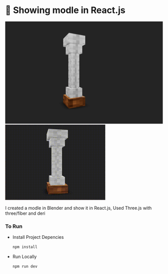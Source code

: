 # 🚀 Showing modle in React.js

![alt text](./public/preview.png)
![alt text](./public/preview.gif)

I created a modle in Blender and show it in React.js, Used Three.js with three/fiber and deri

### To Run
* Install Project Depencies
  ```sh
  npm install
  ```
  
* Run Locally
  ```sh
  npm run dev
  ```


